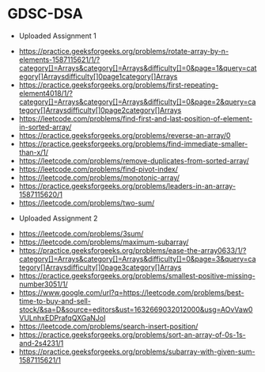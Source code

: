 # GDSC-DSA
*  Uploaded Assignment 1
-  https://practice.geeksforgeeks.org/problems/rotate-array-by-n-elements-1587115621/1/?category[]=Arrays&category[]=Arrays&difficulty[]=0&page=1&query=category[]Arraysdifficulty[]0page1category[]Arrays
-  https://practice.geeksforgeeks.org/problems/first-repeating-element4018/1/?category[]=Arrays&category[]=Arrays&difficulty[]=0&page=2&query=category[]Arraysdifficulty[]0page2category[]Arrays
-  https://leetcode.com/problems/find-first-and-last-position-of-element-in-sorted-array/
-  https://practice.geeksforgeeks.org/problems/reverse-an-array/0
-  https://practice.geeksforgeeks.org/problems/find-immediate-smaller-than-x/1/
-  https://leetcode.com/problems/remove-duplicates-from-sorted-array/
-  https://leetcode.com/problems/find-pivot-index/
-  https://leetcode.com/problems/monotonic-array/
-  https://practice.geeksforgeeks.org/problems/leaders-in-an-array-1587115620/1
-  https://leetcode.com/problems/two-sum/
*  Uploaded Assignment 2
-  https://leetcode.com/problems/3sum/
-  https://leetcode.com/problems/maximum-subarray/
-  https://practice.geeksforgeeks.org/problems/ease-the-array0633/1/?category[]=Arrays&category[]=Arrays&difficulty[]=0&page=3&query=category[]Arraysdifficulty[]0page3category[]Arrays
-  https://practice.geeksforgeeks.org/problems/smallest-positive-missing-number3051/1/
-  https://www.google.com/url?q=https://leetcode.com/problems/best-time-to-buy-and-sell-stock/&sa=D&source=editors&ust=1632669032012000&usg=AOvVaw0VULnhxEDPrafqQXGaNJoI
-  https://leetcode.com/problems/search-insert-position/
-  https://practice.geeksforgeeks.org/problems/sort-an-array-of-0s-1s-and-2s4231/1
-  https://practice.geeksforgeeks.org/problems/subarray-with-given-sum-1587115621/1
